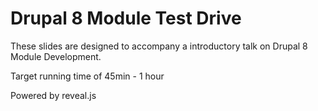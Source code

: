 # Drupal 8 Module Test Drive

These slides are designed to accompany a introductory talk on Drupal 8 Module Development.

Target running time of 45min - 1 hour

Powered by reveal.js
